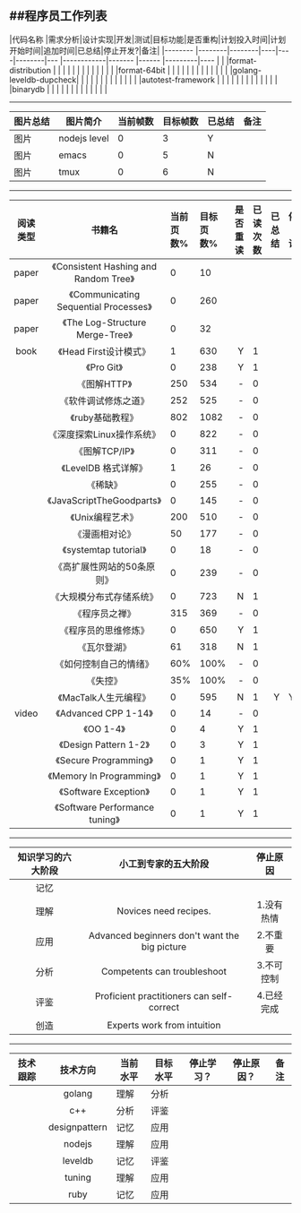 ##程序员工作列表
------------------------------------------

|代码名称               |需求分析|设计实现|开发|测试|目标功能|是否重构|计划投入时间|计划开始时间|追加时间|已总结|停止开发?|备注|
|--------               |--------|--------|----|----|--------|---     |------------|-------     |------  |---------|----  |    |
|format-distribution    |        |        |    |    |        |        |            |            |        |         |      |    |
|format-64bit           |        |        |    |    |        |        |            |            |        |         |      |    |
|golang-leveldb-dupcheck|        |        |    |    |        |        |            |            |        |         |      |    |
|autotest-framework     |        |        |    |    |        |        |            |            |        |         |      |    |
|binarydb               |        |        |    |    |        |        |            |            |        |         |      |    |

------------------------------------------

|图片总结|图片简介    |当前帧数|目标帧数|已总结|备注|
|      --|--          |      --|      --|    --|  --|
|图片    |nodejs level|0       |3       |Y     |    |
|图片    |emacs       |0       |5       |N     |    |
|图片    |tmux        |0       |6       |N     |    |

--------------------------------------------

|阅读类型|书籍名                               |当前页数%|目标页数%|是否重读|已读次数|已总结|停止阅读？|备注|
| :----: | :-:                                 | :-----  | :--     | ---:   | :---   |---:  | ----     | -- |
|paper  |《Consistent Hashing and Random Tree》|0        |  10     |        |        |      |          |    |
|paper  |《Communicating Sequential Processes》|0        |  260    |        |        |      |          |    |
|paper  |《The Log-Structure Merge-Tree》      |0        |  32     |        |        |      |          |    |
|book   |《Head First设计模式》                |1        |  630    |       Y| 1      |      |          |    |
|       |《Pro Git》                           |0        |  238    |       Y| 1      |      |          |    |
|       |《图解HTTP》                          |250      |  534    |       -| 0      |      |          |    |
|       |《软件调试修炼之道》                  |252      |  525    |       -| 0      |      |          |    |
|       |《ruby基础教程》                      |802      |  1082   |       -| 0      |      |          |    |
|       |《深度探索Linux操作系统》             |0        |  822    |       -| 0      |      |          |    |
|       |《图解TCP/IP》                        |0        |  311    |       -| 0      |      |          |    |
|       |《LevelDB 格式详解》                  |1        |  26     |       -| 0      |      |          |    |
|       |《稀缺》                              |0        |  255    |       -| 0      |      |          |    |
|       |《JavaScriptTheGoodparts》            |0        |  145    |       -| 0      |      |          |    |
|       |《Unix编程艺术》                      |200      |  510    |       -| 0      |      |          |    |
|       |《漫画相对论》                        |50       |  177    |       -| 0      |      |          |    |
|       |《systemtap tutorial》                |0        |  18     |       -| 0      |      |          |    |
|       |《高扩展性网站的50条原则》            |0        |  239    |       -| 0      |      |          |    |
|       |《大规模分布式存储系统》              |0        |  723    |       N| 1      |      |          |    |
|       |《程序员之禅》                        |315      |  369    |       -| 0      |      |          |    |
|       |《程序员的思维修炼》                  |0        |  650    |       Y| 1      |      |          |    |
|       |《瓦尔登湖》                          |61       |  318    |       N| 1      |      |          |    |
|       |《如何控制自己的情绪》                |60%      |  100%   |       -| 0      |      |          |    |
|       |《失控》                              |35%      |  100%   |       -| 0      |      |          |    |
|       |《MacTalk人生元编程》                 |0        |  595    |       N| 1      |     Y|         Y|   2|
|video  |《Advanced CPP 1-14》                 |0        |  14     |       -| 0      |      |          |    |
|       |《OO 1-4》                            |0        |  4      |       Y| 1      |      |          |    |
|       |《Design Pattern 1-2》                |0        |  3      |       Y| 1      |      |          |    |
|       |《Secure Programming》                |0        |  1      |       Y| 1      |      |          |    |
|       |《Memory In Programming》             |0        |  1      |       Y| 1      |      |          |    |
|       |《Software Exception》                |0        |  1      |       Y| 1      |      |          |    |
|       |《Software Performance tuning》       |0        |  1      |       Y| 1      |      |          |    |

--------------------------------------------

|知识学习的六大阶段|小工到专家的五大阶段                         |停止原因   |
| :---:            | :---:                                       |:--:       |
|记忆              |                                             |           |
|理解              |Novices need recipes.                        |1.没有热情 |
|应用              |Advanced beginners don't want the big picture|2.不重要   |
|分析              |Competents can troubleshoot                  |3.不可控制 |
|评鉴              |Proficient practitioners can self-correct    |4.已经完成 |
|创造              |Experts work from intuition                  |           |

--------------------------------------------

| 技术跟踪 | 技术方向    | 当前水平 | 目标水平	| 停止学习？| 停止原因？| 备注 |
| -------  | :------:    | -------  | -------   | -------   | -------   | ---- |
|          |golang       |    理解  | 分析      |
|          | c++         |    分析  | 评鉴      |
|          |designpattern|    记忆  | 应用      |
|          | nodejs      |    理解  | 应用      |
|          | leveldb     |    记忆  | 评鉴      |
|          | tuning      |    理解  | 应用      |
|          | ruby        |    记忆  | 应用      |


